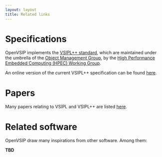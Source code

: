 ```yaml
---
layout: layout
title: Related links
---
```


Specifications
==============

OpenVSIP implements the [VSIPL++ standard](http://www.omg.org/spec/VSIPL++), which are maintained under the umbrella of the [Object Management Group](http://www.omg.org), by the [High Performance Embedded Computing (HPEC) Working Group](http://portals.omg.org/hpec/).

An online version of the current VSIPL++ specification can be found [here](http://portals.omg.org/hpec/files/specs/vsiplxx/).

Papers
======

Many papers relating to VSIPL and VSIPL++ are listed [here](http://portals.omg.org/hpec/content/documents).

Related software
================

OpenVSIP draw many inspirations from other software. Among them:

**TBD**